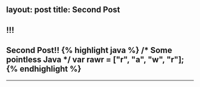 layout: post
title: Second Post
---
## !!!
Second Post!!
{% highlight java %}
/* Some pointless Java */
var rawr = ["r", "a", "w", "r"];
{% endhighlight %}
---
***
